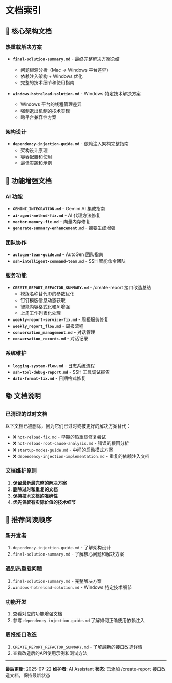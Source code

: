 # 文档索引

## 🎯 核心架构文档

### **热重载解决方案**
- **`final-solution-summary.md`** - 最终完整解决方案总结
  - 问题根源分析（Mac → Windows 平台差异）
  - 依赖注入架构 + Windows 优化
  - 完整的技术细节和使用指南

- **`windows-hotreload-solution.md`** - Windows 特定技术解决方案
  - Windows 平台的线程管理差异
  - 强制退出机制的技术实现
  - 跨平台兼容性方案

### **架构设计**
- **`dependency-injection-guide.md`** - 依赖注入架构完整指南
  - 架构设计原理
  - 容器配置和使用
  - 最佳实践和示例

## 🔧 功能增强文档

### **AI 功能**
- **`GEMINI_INTEGRATION.md`** - Gemini AI 集成指南
- **`ai-agent-method-fix.md`** - AI 代理方法修复
- **`vector-memory-fix.md`** - 向量内存修复
- **`generate-summary-enhancement.md`** - 摘要生成增强

### **团队协作**
- **`autogen-team-guide.md`** - AutoGen 团队指南
- **`ssh-intelligent-command-team.md`** - SSH 智能命令团队

### **服务功能**
- **`CREATE_REPORT_REFACTOR_SUMMARY.md`** - /create-report 接口改造总结
  - 模版名称替代ID的参数优化
  - 钉钉模版信息动态获取
  - 智能内容格式化和AI增强
  - 上周工作列表化处理
- **`weekly-report-service-fix.md`** - 周报服务修复
- **`weekly_report_flow.md`** - 周报流程
- **`conversation_management.md`** - 对话管理
- **`conversation_records.md`** - 对话记录

### **系统维护**
- **`logging-system-flow.md`** - 日志系统流程
- **`ssh-tool-debug-report.md`** - SSH 工具调试报告
- **`date-format-fix.md`** - 日期格式修复

## 📚 文档说明

### **已清理的过时文档**
以下文档已被删除，因为它们已过时或被更好的解决方案替代：
- ❌ `hot-reload-fix.md` - 早期的热重载修复尝试
- ❌ `hot-reload-root-cause-analysis.md` - 错误的根因分析
- ❌ `startup-modes-guide.md` - 中间的启动模式方案
- ❌ `dependency-injection-implementation.md` - 重复的依赖注入文档

### **文档维护原则**
1. **保留最新最完整的解决方案**
2. **删除过时和重复的文档**
3. **保持技术文档的准确性**
4. **优先保留有实际价值的技术细节**

## 🎉 推荐阅读顺序

### **新开发者**
1. `dependency-injection-guide.md` - 了解架构设计
2. `final-solution-summary.md` - 了解核心问题和解决方案

### **遇到热重载问题**
1. `final-solution-summary.md` - 完整解决方案
2. `windows-hotreload-solution.md` - Windows 特定技术细节

### **功能开发**
1. 查看对应的功能增强文档
2. 参考 `dependency-injection-guide.md` 了解如何正确使用依赖注入

### **周报接口改造**
1. `CREATE_REPORT_REFACTOR_SUMMARY.md` - 了解最新的接口改造详情
2. 查看改造后的API使用示例和测试方法

---

**最后更新**: 2025-07-22
**维护者**: AI Assistant
**状态**: 已添加 /create-report 接口改造文档，保持最新状态
